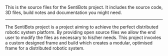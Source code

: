 This is the source files for the SentiBots project. It includes the source code, 3D files, build notes and documentation you might need. 
_________________________________________________________________________________________________________________________________________________________________
The SentiBots project is a project aiming to achieve the perfect distributed robotic system 
platform. By providing open source files we allow the end user to modify the files as necessary 
to his/her needs. This project invovles a custom designed frame and build which creates a 
modular, optimised frame for a distributed robotic system.